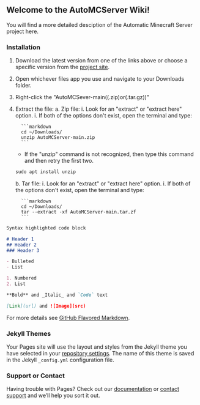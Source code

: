 ## Welcome to the AutoMCServer Wiki!

You will find a more detailed desciption of the Automatic Minecraft Server project here.

### Installation

1. Download the latest version from one of the links above or choose a specific version from the [project site](https://github.com/Carlover101/AutoMCServer/releases).
2. Open whichever files app you use and navigate to your Downloads folder.
3. Right-click the "AutoMCSever-main((.zip)or(.tar.gz))"
4. Extract the file:
   a. Zip file:
      i. Look for an "extract" or "extract here" option.
      i. If both of the options don't exist, open the terminal and type:
      
         ```markdown
         cd ~/Downloads/
         unzip AutoMCServer-main.zip
         ```
      - If the "unzip" command is not recognized, then type this command and then retry the first two.

      ```markdown
      sudo apt install unzip
      ```
      
    b. Tar file:
       i. Look for an "extract" or "extract here" option.
       i. If both of the options don't exist, open the terminal and type:
       
         ```markdown
         cd ~/Downloads/
         tar --extract -xf AutoMCServer-main.tar.zf
         ```


```markdown
Syntax highlighted code block

# Header 1
## Header 2
### Header 3

- Bulleted
- List

1. Numbered
2. List

**Bold** and _Italic_ and `Code` text

[Link](url) and ![Image](src)
```

For more details see [GitHub Flavored Markdown](https://guides.github.com/features/mastering-markdown/).

### Jekyll Themes

Your Pages site will use the layout and styles from the Jekyll theme you have selected in your [repository settings](https://github.com/Carlover101/AutoMCServer/settings/pages). The name of this theme is saved in the Jekyll `_config.yml` configuration file.

### Support or Contact

Having trouble with Pages? Check out our [documentation](https://docs.github.com/categories/github-pages-basics/) or [contact support](https://support.github.com/contact) and we’ll help you sort it out.
